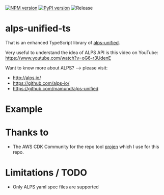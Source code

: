 [![NPM version](https://badge.fury.io/js/alps-unified-ts.svg)](https://badge.fury.io/js/alps-unified-ts)
[![PyPI version](https://badge.fury.io/py/alps-unified-ts.svg)](https://badge.fury.io/py/alps-unified-ts)
![Release](https://github.com/mmuller88/alps-unified-ts/workflows/Release/badge.svg)

# alps-unified-ts

That is an enhanced TypeScript library of [alps-unified](https://github.com/mamund/alps-unified).

Very useful to understand the idea of ALPS API is this video on YouTube: https://www.youtube.com/watch?v=oG6-r3UdenE

Want to know more about ALPS? --> please visit:

- http://alps.io/
- https://github.com/alps-io/
- https://github.com/mamund/alps-unified

# Example

# Thanks to

- The AWS CDK Community for the repo tool [projen](https://github.com/projen/projen) which I use for this repo.

# Limitations / TODO

- Only ALPS yaml spec files are supported
